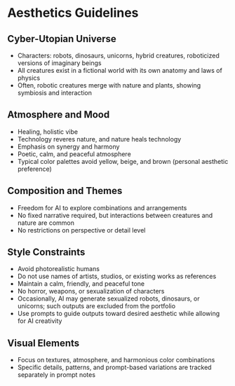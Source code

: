  # Aesthetics Guidelines

## Cyber-Utopian Universe
- Characters: robots, dinosaurs, unicorns, hybrid creatures, roboticized versions of imaginary beings
- All creatures exist in a fictional world with its own anatomy and laws of physics
- Often, robotic creatures merge with nature and plants, showing symbiosis and interaction

## Atmosphere and Mood
- Healing, holistic vibe
- Technology reveres nature, and nature heals technology
- Emphasis on synergy and harmony
- Poetic, calm, and peaceful atmosphere
- Typical color palettes avoid yellow, beige, and brown (personal aesthetic preference)

## Composition and Themes
- Freedom for AI to explore combinations and arrangements
- No fixed narrative required, but interactions between creatures and nature are common
- No restrictions on perspective or detail level

## Style Constraints
- Avoid photorealistic humans
- Do not use names of artists, studios, or existing works as references
- Maintain a calm, friendly, and peaceful tone
- No horror, weapons, or sexualization of characters
- Occasionally, AI may generate sexualized robots, dinosaurs, or unicorns; such outputs are excluded from the portfolio
- Use prompts to guide outputs toward desired aesthetic while allowing for AI creativity

## Visual Elements
- Focus on textures, atmosphere, and harmonious color combinations
- Specific details, patterns, and prompt-based variations are tracked separately in prompt notes

